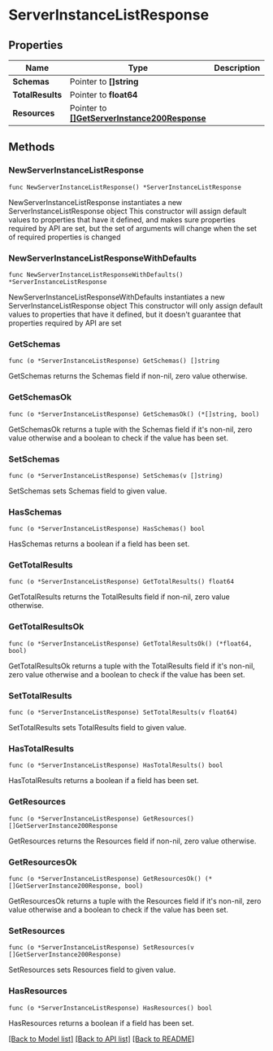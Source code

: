 # ServerInstanceListResponse

## Properties

Name | Type | Description | Notes
------------ | ------------- | ------------- | -------------
**Schemas** | Pointer to **[]string** |  | [optional] 
**TotalResults** | Pointer to **float64** |  | [optional] 
**Resources** | Pointer to [**[]GetServerInstance200Response**](GetServerInstance200Response.md) |  | [optional] 

## Methods

### NewServerInstanceListResponse

`func NewServerInstanceListResponse() *ServerInstanceListResponse`

NewServerInstanceListResponse instantiates a new ServerInstanceListResponse object
This constructor will assign default values to properties that have it defined,
and makes sure properties required by API are set, but the set of arguments
will change when the set of required properties is changed

### NewServerInstanceListResponseWithDefaults

`func NewServerInstanceListResponseWithDefaults() *ServerInstanceListResponse`

NewServerInstanceListResponseWithDefaults instantiates a new ServerInstanceListResponse object
This constructor will only assign default values to properties that have it defined,
but it doesn't guarantee that properties required by API are set

### GetSchemas

`func (o *ServerInstanceListResponse) GetSchemas() []string`

GetSchemas returns the Schemas field if non-nil, zero value otherwise.

### GetSchemasOk

`func (o *ServerInstanceListResponse) GetSchemasOk() (*[]string, bool)`

GetSchemasOk returns a tuple with the Schemas field if it's non-nil, zero value otherwise
and a boolean to check if the value has been set.

### SetSchemas

`func (o *ServerInstanceListResponse) SetSchemas(v []string)`

SetSchemas sets Schemas field to given value.

### HasSchemas

`func (o *ServerInstanceListResponse) HasSchemas() bool`

HasSchemas returns a boolean if a field has been set.

### GetTotalResults

`func (o *ServerInstanceListResponse) GetTotalResults() float64`

GetTotalResults returns the TotalResults field if non-nil, zero value otherwise.

### GetTotalResultsOk

`func (o *ServerInstanceListResponse) GetTotalResultsOk() (*float64, bool)`

GetTotalResultsOk returns a tuple with the TotalResults field if it's non-nil, zero value otherwise
and a boolean to check if the value has been set.

### SetTotalResults

`func (o *ServerInstanceListResponse) SetTotalResults(v float64)`

SetTotalResults sets TotalResults field to given value.

### HasTotalResults

`func (o *ServerInstanceListResponse) HasTotalResults() bool`

HasTotalResults returns a boolean if a field has been set.

### GetResources

`func (o *ServerInstanceListResponse) GetResources() []GetServerInstance200Response`

GetResources returns the Resources field if non-nil, zero value otherwise.

### GetResourcesOk

`func (o *ServerInstanceListResponse) GetResourcesOk() (*[]GetServerInstance200Response, bool)`

GetResourcesOk returns a tuple with the Resources field if it's non-nil, zero value otherwise
and a boolean to check if the value has been set.

### SetResources

`func (o *ServerInstanceListResponse) SetResources(v []GetServerInstance200Response)`

SetResources sets Resources field to given value.

### HasResources

`func (o *ServerInstanceListResponse) HasResources() bool`

HasResources returns a boolean if a field has been set.


[[Back to Model list]](../README.md#documentation-for-models) [[Back to API list]](../README.md#documentation-for-api-endpoints) [[Back to README]](../README.md)


